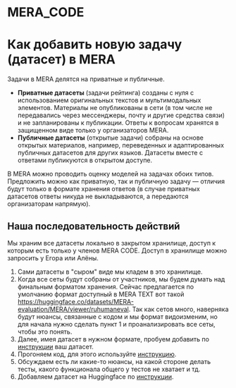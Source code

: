 # MERA_CODE


# Как добавить новую задачу (датасет) в MERA

Задачи в MERA делятся на приватные и публичные.
- **Приватные датасеты** (задачи рейтинга) созданы с нуля с использованием оригинальных текстов и мультимодальных элементов. Материалы не опубликованы в сети (в том числе не передавались через мессенджеры, почту и другие средства связи) и не запланированы к публикации. Ответы к вопросам хранятся в защищенном виде только у организаторов MERA.
- **Публичные датасеты** (открытые задачи) собраны на основе открытых материалов, например, переведенных и адаптированных публичных датасетов для других языков. Датасеты вместе с ответами публикуются в открытом доступе.

В MERA можно проводить оценку моделей на задачах обоих типов. Предложить можно как приватную, так и публичную задачу — отличия будут только в формате хранения ответов (в случае приватных датасетов ответы никуда не выкладываются, а передаются организаторам напрямую).

## Наша последовательность действий

Мы храним все датасеты локально в закрытом хранилище, доступ к которым есть только у членов MERA CODE. Доступ в хранилище можно запросить у Егора или Алёны.

1) Сами датасеты в "сыром" виде мы кладем в это хранилище.
2) Когда все сеты будут собраны от участников, мы будем думать над финальным форматом хранения. 
Сейчас предлагается по умолчанию формат доступный в MERA TEXT вот такой https://huggingface.co/datasets/MERA-evaluation/MERA/viewer/ruhumaneval.
Так как сетов много, наверняка будут нюансы, связанные с кодом и мы формат видоизменим, но для начала нужно сделать пункт 1 и проанализировать все сеты, чтобы это понять.
3) Далее, имея датасет в нужном формате, пробуем добавить по [инструкции](docs/task_codebase.md) ваш датасет.
4) Прогоняем код, для этого используйте [инструкцию](docs/model_scoring.md).
5) Обсуждаем есть ли какие-то нюансы, на какой стороне делать тесты, какого функционала общего у тестов не хватает и тд.
6) Добавляем датасет на Huggingface по [инструкции](docs/dataset_contribution.md).


